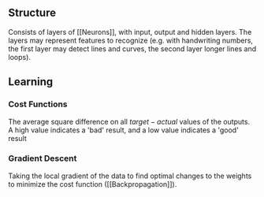 ## Structure

Consists of layers of [[Neurons]], with input, output and hidden layers.
The layers may represent features to recognize (e.g. with handwriting numbers, the first layer may detect lines and curves, the second layer longer lines and loops).

## Learning

### Cost Functions

The average square difference on all $target - actual$ values of the outputs. A high value indicates a 'bad' result, and a low value indicates a 'good' result

### Gradient Descent

Taking the local gradient of the data to find optimal changes to the weights to minimize the cost function ([[Backpropagation]]).
